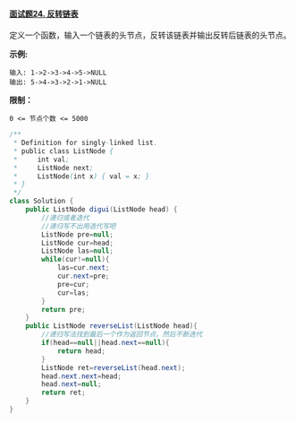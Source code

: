 #### [面试题24. 反转链表](https://leetcode-cn.com/problems/fan-zhuan-lian-biao-lcof/)

定义一个函数，输入一个链表的头节点，反转该链表并输出反转后链表的头节点。

**示例:**

```
输入: 1->2->3->4->5->NULL
输出: 5->4->3->2->1->NULL
```

 

**限制：**

```
0 <= 节点个数 <= 5000
```

```java
/**
 * Definition for singly-linked list.
 * public class ListNode {
 *     int val;
 *     ListNode next;
 *     ListNode(int x) { val = x; }
 * }
 */
class Solution {
    public ListNode digui(ListNode head) {
        //递归或者迭代
        //递归写不出用迭代写吧
        ListNode pre=null;
        ListNode cur=head;
        ListNode las=null;
        while(cur!=null){
            las=cur.next;
            cur.next=pre;
            pre=cur;
            cur=las;
        }
        return pre;
    }
    public ListNode reverseList(ListNode head){
        //递归写法找到最后一个作为返回节点，然后不断迭代
        if(head==null||head.next==null){
            return head;
        }
        ListNode ret=reverseList(head.next);
        head.next.next=head;
        head.next=null;
        return ret;
    }
}
```



